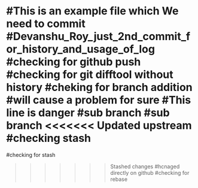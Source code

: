 #This is an example file which We need to commit
#Devanshu_Roy_just_2nd_commit_for_history_and_usage_of_log
#checking for github push
#checking for git difftool without history
#cheking for branch addition
#will cause a problem for sure
#This line is danger
#sub branch
#sub branch
<<<<<<< Updated upstream
#checking stash
=======
#checking for stash
>>>>>>> Stashed changes
#hcnaged directly on github
#checking for rebase
